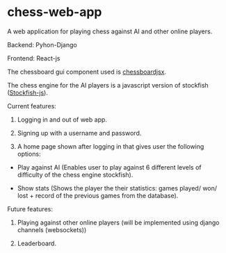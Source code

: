 # chess-web-app
A web application for playing chess against AI and other online players.

Backend: Pyhon-Django

Frontend: React-js

The chessboard gui component used is [chessboardjsx](https://github.com/willb335/chessboardjsx).

The chess engine for the AI players is a javascript version of stockfish ([Stockfish-js](https://github.com/exoticorn/stockfish-js)).

Current features:

1. Logging in and out of web app.

2. Signing up with a username and password.

3. A home page shown after logging in that gives user the following options:

* Play against AI (Enables user to play against 6 different levels of difficulty of the chess engine stockfish).

* Show stats (Shows the player the their statistics: games played/ won/ lost + record of the previous games from the database).

Future features:

1. Playing against other online players (will be implemented using django channels (websockets))

2. Leaderboard.

